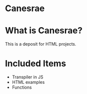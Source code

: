
# Canesrae

# What is Canesrae?
This is a deposit for HTML projects.

# Included Items

* Transpiler in JS
* HTML examples
* Functions 









